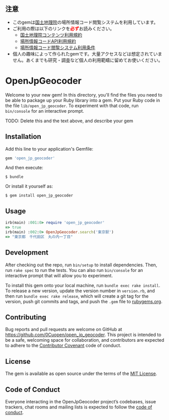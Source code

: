 ## 注意

- このgemは[国土地理院](https://www.gsi.go.jp/top.html)の場所情報コード閲覧システムを利用しています。
- ご利用の際は以下のリンクを<b style='color:red'>必ず</b>お読みください。
    - [国土地理院コンテンツ利用規約](https://www.gsi.go.jp/kikakuchousei/kikakuchousei40182.html)
    - [場所情報コードAPI利用規約](https://ucopendb.gsi.go.jp/ucode/help_with_API.html)
    - [場所情報コード閲覧システム利用条件](https://ucopendb.gsi.go.jp/ucode/view_top.html)
- 個人の趣味によって作られたgemです。大量アクセスなどは想定されていません。あくまでも研究・調査など個人の利用範疇に留めてお使いください。

# OpenJpGeocoder

Welcome to your new gem! In this directory, you'll find the files you need to be able to package up your Ruby library into a gem. Put your Ruby code in the file `lib/open_jp_geocoder`. To experiment with that code, run `bin/console` for an interactive prompt.

TODO: Delete this and the text above, and describe your gem

## Installation

Add this line to your application's Gemfile:

```ruby
gem 'open_jp_geocoder'
```

And then execute:

    $ bundle

Or install it yourself as:

    $ gem install open_jp_geocoder

## Usage

```ruby
irb(main) :001:0> require 'open_jp_geocoder'
=> true
irb(main) :002:0> OpenJpGeocoder.search('東京駅')
=> "東京都　千代田区　丸の内一丁目"
```

## Development

After checking out the repo, run `bin/setup` to install dependencies. Then, run `rake spec` to run the tests. You can also run `bin/console` for an interactive prompt that will allow you to experiment.

To install this gem onto your local machine, run `bundle exec rake install`. To release a new version, update the version number in `version.rb`, and then run `bundle exec rake release`, which will create a git tag for the version, push git commits and tags, and push the `.gem` file to [rubygems.org](https://rubygems.org).

## Contributing

Bug reports and pull requests are welcome on GitHub at https://github.com/0Cuopen/open_jp_geocoder. This project is intended to be a safe, welcoming space for collaboration, and contributors are expected to adhere to the [Contributor Covenant](http://contributor-covenant.org) code of conduct.

## License

The gem is available as open source under the terms of the [MIT License](https://opensource.org/licenses/MIT).

## Code of Conduct

Everyone interacting in the OpenJpGeocoder project’s codebases, issue trackers, chat rooms and mailing lists is expected to follow the [code of conduct](https://github.com/0Cuopen/open_jp_geocoder/blob/master/CODE_OF_CONDUCT.md).
